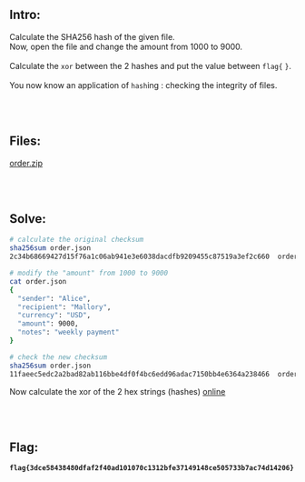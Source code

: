 ## Intro:

Calculate the SHA256 hash of the given file. <br>
Now, open the file and change the amount from 1000 to 9000. <br>
<br>
Calculate the `xor` between the 2 hashes and put the value between `flag{` `}`.
<br>
<br>
You now know an application of `hash`ing : checking the integrity of files. 

<br><br>

## Files:
[order.zip](https://github.com/ChronosPK/Sibiu-Military-Cyber-Challenge/files/10683434/order.zip)

<br><br>

## Solve:

```bash
# calculate the original checksum
sha256sum order.json 
2c34b68669427d15f76a1c06ab941e3e6038dacdfb9209455c87519a3ef2c660  order.json

# modify the "amount" from 1000 to 9000
cat order.json 
{
  "sender": "Alice",
  "recipient": "Mallory",
  "currency": "USD",
  "amount": 9000,
  "notes": "weekly payment"
}

# check the new checksum
sha256sum order.json
11faeec5edc2a2bad82ab116bbe4df0f4bc6edd96adac7150bb4e6364a238466  order.json
```

Now calculate the xor of the 2 hex strings (hashes) [online](https://xor.pw/)

<br><br>

## Flag:
**`flag{3dce58438480dfaf2f40ad101070c1312bfe37149148ce505733b7ac74d14206}`**
